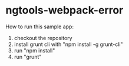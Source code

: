 # ngtools-webpack-error

How to run this sample app:

1) checkout the repository
2) install grunt cli with "npm install -g grunt-cli"
3) run "npm install"
4) run "grunt"

